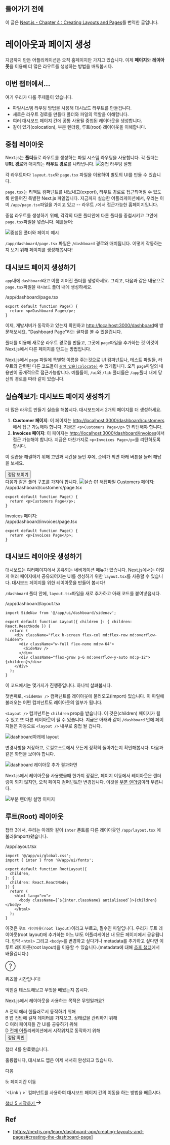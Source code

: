 ## 들어가기 전에

이 글은 [Next.js - Chapter 4 : Creating Layouts and Pages](https://nextjs.org/learn/dashboard-app/creating-layouts-and-pages)를 번역한 글입니다.

# 레이아웃과 페이지 생성

지금까지 만든 어플리케이션은 오직 홈페이지만 가지고 있습니다. 이제 **페이지**와 **레이아웃**을 이용해 더 많은 라우트를 생성하는 방법을 배워봅시다.

## 이번 챕터에서...

여기 우리가 다룰 주제들이 있습니다.
- 파일시스템 라우팅 방법을 사용해 대시보드 라우트를 만들겁니다.
- 새로운 라우트 경로를 만들때 폴더와 파일의 역할을 이해합니다.
- 여러 대시보드 페이지 간에 공통 사용될 중첩된 레이아웃을 생성합니다.
- 같이 있기(colocation), 부분 렌더링, 루트(root) 레이아웃을 이해합니다.

## 중첩 레이아웃

Next.js는 **폴더**들로 라우트를 생성하는 파일 시스템 라우팅을 사용합니다. 각 폴더는 **URL 경로**와 매치되는 **라우트 경로**를 나타냅니다.
<img src="https://nextjs.org/_next/image?url=%2Flearn%2Fdark%2Ffolders-to-url-segments.png&w=3840&q=75" alt="중첩 라우팅 설명">


각 라우트마다 `layout.tsx`와 `page.tsx` 파일을 이용하여 별도의 UI를 만들 수 있습니다.

`page.tsx`는 리액트 컴퍼넌트를 내보내고(export), 라우트 경로로 접근되어질 수 있도록 만들어진 특별한 Next.js 파일입니다. 지금까지 실습한 어플리케이션에서, 우리는 이미 `/app/page.tsx`파일을 가지고 있고 -- 라우트 `/`에서 접근가능한 홈페이지입니다.

중첩 라우트를 생성하기 위해, 각각의 다른 폴더안에 다른 폴더를 중첩시키고 그안에 `page.tsx`파일을 넣습니다. 예를들어:

<img src="https://nextjs.org/_next/image?url=%2Flearn%2Fdark%2Fdashboard-route.png&w=3840&q=75" alt="중첩된 폴더와 페이지 예시">

`/app/dashboard/page.tsx` 파일은 `/dashboard` 경로와 매치됩니다. 어떻게 작동하는지 보기 위해 페이지를 생성해봅시다!

## 대시보드 페이지 생성하기

`app`내에 `dashboard`라고 이름 지어진 폴더를 생성하세요. 그리고, 다음과 같은 내용으로 `page.tsx`파일을 `대시보드` 폴더 내에 생성하세요.

<div class="code-with-file">
/app/dashboard/page.tsx

```
export default function Page() {
  return <p>Dashboard Page</p>;
}
```
</div>

이제, 개발서버가 동작하고 있는지 확인하고 [http://localhost:3000/dashboard](http://localhost:3000/dashboard)에 방문해보세요. "Dashboard Page"라는 글자를 볼 수 있을겁니다.

폴더를 이용해 새로운 라우트 경로를 만들고, 그곳에 `page`파일을 추가하는 것 이것이 Next.js에서 다른 페이지를 만드는 방법입니다.

 Next.js에서 `page` 파일에 특별함 이름을 주는것으로 UI 컴퍼넌트나, 테스트 파일들, 라우트와 관련된 다른 코드들이 [`같이 있을(colocate)`](https://nextjs.org/docs/app/building-your-application/routing#colocation) 수 있게됩니다. 오직 `page`파일의 내용만이 공개적으로 접근가능합니다. 예를들어, `/ui`와 `/lib` 폴더들은 `/app`폴더 내에 당신의 경로를 따라 같이 있습니다.

## 실습해보기: 대시보드 페이지 생성하기

더 많은 라우트 만들기 실습을 해봅시다. 대시보드에서 2개의 페이지를 더 생성하세요.

1. **Customer 페이지**: 이 페이지는 [http://localhost:3000/dashboard/customers](http://localhost:3000/dashboard/customers)에서 접근 가능해야 합니다. 지금은 `<p>Customers Page</p>` 만 리턴해야 합니다.
2. **Invoices 페이지**: 이 페이지는 [http://localhost:3000/dashboard/invoices](http://localhost:3000/dashboard/invoices)에서 접근 가능해야 합니다. 지금은 마찬가지로 `<p>Invoices Page</p>`를 리턴하도록 합시다.

이 실습을 해결하기 위해 고민과 시간을 들인 후에, 준비가 되면 아래 버튼을 눌러 해답을 보세요.

<button class="show-and-hide-btn--hidden show-and-hide-btn btn" data-target="practice-01">
  <span data-btn-content>정답 보이기</span>
</button>

<div class="is-inactive" data-hide-target="practice-01">
다음과 같은 폴더 구조를 가져야 합니다.

<img src="https://nextjs.org/_next/image?url=%2Flearn%2Fdark%2Frouting-solution.png&w=3840&q=75" alt="실습 01 해답파일"/>
Customers 페이지:
<div class="code-with-file">
/app/dashboard/customers/page.tsx

```
export default function Page() {
  return <p>Customers Page</p>;
}
```
</div>
Invoices 페이지:
<div class="code-with-file">
/app/dashboard/invoices/page.tsx

```
export default function Page() {
  return <p>Invoices Page</p>;
}
```
</div>
</div>

## 대시보드 레이아웃 생성하기
대시보드는 여러페이지에서 공유되는 네비게이션 메뉴가 있습니다. Next.js에서는 이렇게 여러 페이지에서 공유되어지는 UI를 생성하기 위한 `layout.tsx`를 사용할 수 있습니다. 대시보드 페이지를 위한 레이아웃을 만들어 봅시다!

`/dashboard` 폴더 안에, `layout.tsx`파일을 새로 추가하고 아래 코드를 붙여넣읍시다.

<div class="code-with-file">
/app/dashboard/layout.tsx

```
import SideNav from '@/app/ui/dashboard/sidenav';
 
export default function Layout({ children }: { children: React.ReactNode }) {
  return (
    <div className="flex h-screen flex-col md:flex-row md:overflow-hidden">
      <div className="w-full flex-none md:w-64">
        <SideNav />
      </div>
      <div className="flex-grow p-6 md:overflow-y-auto md:p-12">{children}</div>
    </div>
  );
}
```
</div>

이 코드에서는 몇가지가 진행중입니다. 하나씩 살펴봅시다.

첫번째로, `<SideNav />` 컴퍼넌트를 레이아웃에 불러오고(import) 있습니다. 이 파일에 불러오는 어떤 컴퍼넌트도 레이아웃의 일부가 됩니다.

`<Layout />` 컴퍼넌트는 `children` prop을 받습니다. 이 것은(children) 페이지가 될 수 있고 또 다른 레이아웃이 될 수 있습니다. 지금은 아래와 같이 `/dashboard` 안에 페이지들은 자동으로 `<layout />` 내부로 중첩 될 겁니다.

<img src="https://nextjs.org/_next/image?url=%2Flearn%2Fdark%2Fshared-layout.png&w=3840&q=75" alt="dashboard아래에 layout">

변경사항을 저장하고, 로컬호스트에서 모든게 정확히 돌아가는지 확인해봅시다. 다음과 같은 화면을 보아야 합니다.

<img src="https://nextjs.org/_next/image?url=%2Flearn%2Fdark%2Fshared-layout-page.png&w=1920&q=75" alt="dashboard 레이아웃 추가 결과화면">

Next.js에서 레이아웃을 사용했을때 한가지 장점은, 페이지 이동에서 레이아웃은 렌더링이 되지 않지만, 오직 페이지 컴퍼넌트만 변경됩니다. 이것을 [부분 렌더링](https://nextjs.org/docs/app/building-your-application/routing/linking-and-navigating#3-partial-rendering)이라 부릅니다.

<img src="https://nextjs.org/_next/image?url=%2Flearn%2Fdark%2Fpartial-rendering-dashboard.png&w=3840&q=75" alt="부분 렌더링 설명 이미지">

## 루트(Root) 레이아웃
챕터 3에서, 우리는 아래와 같이 `Inter` 폰트를 다른 레이아웃인 `/app/layout.tsx` 에 불러(import)왔습니다.

<div class="code-with-file">
/app/layout.tsx

```
import '@/app/ui/global.css';
import { inter } from '@/app/ui/fonts';
 
export default function RootLayout({
  children,
}: {
  children: React.ReactNode;
}) {
  return (
    <html lang="en">
      <body className={`${inter.className} antialiased`}>{children}</body>
    </html>
  );
}
```
</div>

이것은 `루트 레이아웃(root layout)`이라고 부르고, 필수인 파일입니다. 우리가 루트 레이아웃(root layout)에 추가하는 어느 UI도 어플리케이션 내 모든 페이지에서 공유됩니다. 만약 `<html>` 그리고 `<body>`를 변경하고 싶다거나 metadata를 추가하고 싶다면 이 루트 레이아웃(root layout)을 이용할 수 있습니다.(metadata에 대해 [추후 챕터](https://nextjs.org/learn/dashboard-app/adding-metadata)에서 배울겁니다.)


<div class="quiz">
  <div class="quiz__icon">
    <svg fill="none" height="32" viewBox="0 0 32 32" width="32" xmlns="http://www.w3.org/2000/svg"><g clip-path="url(#clip0_132_19094)"><path clip-rule="evenodd" d="M16 30.5C24.0081 30.5 30.5 24.0081 30.5 16C30.5 7.99187 24.0081 1.5 16 1.5C7.99187 1.5 1.5 7.99187 1.5 16C1.5 24.0081 7.99187 30.5 16 30.5ZM16 32C24.8366 32 32 24.8366 32 16C32 7.16344 24.8366 0 16 0C7.16344 0 0 7.16344 0 16C0 24.8366 7.16344 32 16 32ZM17.5 22C17.5 22.8284 16.8284 23.5 16 23.5C15.1716 23.5 14.5 22.8284 14.5 22C14.5 21.1716 15.1716 20.5 16 20.5C16.8284 20.5 17.5 21.1716 17.5 22ZM13.5142 11.3218C13.9564 10.391 14.9041 9.75 16 9.75C17.5188 9.75 18.75 10.9812 18.75 12.5C18.75 13.8852 17.7252 15.0323 16.3926 15.2223C15.8162 15.3045 15.25 15.787 15.25 16.5V17.25V18H16.75V17.25V16.6839C18.7397 16.3292 20.25 14.5916 20.25 12.5C20.25 10.1528 18.3472 8.25 16 8.25C14.3035 8.25 12.8406 9.24406 12.1593 10.6782L11.8375 11.3556L13.1924 11.9993L13.5142 11.3218Z" fill="currentColor" fill-rule="evenodd"></path></g><defs><clipPath id="clip0_132_19094"><rect fill="currentColor" height="32" width="32"></rect></clipPath></defs></svg>
  </div>
  <p class="quiz__title">퀴즈할 시간입니다!</p>
  <p class="quiz__desc">익힌걸 테스트해보고 무엇을 배웠는지 봅시다.</p>
  <div class="quiz__box">
    <p class="quiz__question">Next.js에서 레이아웃을 사용하는 목적은 무엇일까요?</p>
    <div class="option-list">
      <div class="option" data-question-number="01">
        <span class="option__number">A</span>
        <span class="option__desc">전역 에러 핸들러로서 동작하기 위해</span>
      </div>
      <div class="option" data-question-number="01">
        <span class="option__number">B</span>
        <span class="option__desc">앱 전반에 걸쳐 데이터를 가져오고, 상태값을 관리하기 위해</span>
      </div>
      <div class="option" data-question-number="01" data-answer="true">
        <span class="option__number">C</span>
        <span class="option__desc">여러 페이지들 간 UI를 공유하기 위해</span>
      </div>
      <div class="option" data-question-number="01">
        <span class="option__number">D</span>
        <span class="option__desc">전체 어플리케이션에서 시작위치로 동작하기 위해</span>
      </div>
    </div>
    <div class="quiz__btn-container">
      <button class="quiz__btn"
        data-js-check-answer data-question="01">
        정답 확인
      </button>
    </div>
  </div>  
</div>


<div class="finish">
  <p class="finish__title">챕터 4를 완료했습니다.</p>
  <p>훌륭합니다, 대시보드 앱은 이제 서서히 완성되고 있습니다.</p>
  <div class="next-box">
    <p class="next">다음</p>    
    <p class="next__title">5: 페이지간 이동</p>
    <p>`&lt;Link \ &gt;` 컴퍼넌트를 사용하여 대시보드 페이지 간의 이동을 하는 방법을 배웁시다.</p>
    <a id="next__btn" href="https://thewys.tistory.com/entry/NextJS-튜토리얼-챕터-5-페이지간-이동">챕터 5 시작하기
    <svg data-testid="geist-icon" height="16" stroke-linejoin="round" viewBox="0 0 16 16" width="16" style="color: currentcolor;"><path fill-rule="evenodd" clip-rule="evenodd" d="M9.53033 2.21968L9 1.68935L7.93934 2.75001L8.46967 3.28034L12.4393 7.25001H1.75H1V8.75001H1.75H12.4393L8.46967 12.7197L7.93934 13.25L9 14.3107L9.53033 13.7803L14.6036 8.70711C14.9941 8.31659 14.9941 7.68342 14.6036 7.2929L9.53033 2.21968Z" fill="currentColor"></path></svg>
    </a>
  </div>
</div>

## Ref
- [https://nextjs.org/learn/dashboard-app/creating-layouts-and-pages#creating-the-dashboard-page]


<link rel="stylesheet" href="https://eso0117.github.io/web-practice/public/next-js-tutorial/css.css">
<script type="text/javascript" src="https://eso0117.github.io/web-practice/public/next-js-tutorial/js.js"></script>
